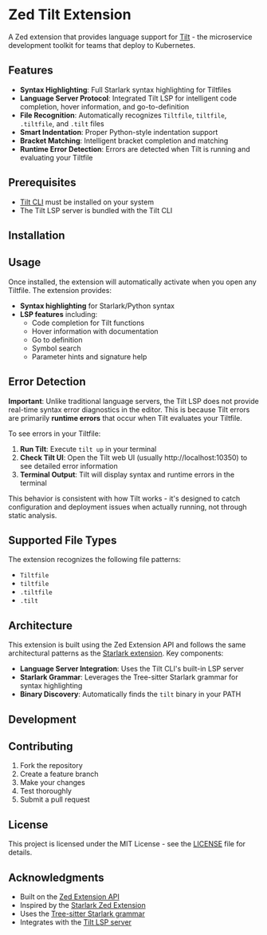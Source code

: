 # Zed Tilt Extension

A Zed extension that provides language support for [Tilt](https://tilt.dev/) - the microservice development toolkit for teams that deploy to Kubernetes.

## Features

- **Syntax Highlighting**: Full Starlark syntax highlighting for Tiltfiles
- **Language Server Protocol**: Integrated Tilt LSP for intelligent code completion, hover information, and go-to-definition
- **File Recognition**: Automatically recognizes `Tiltfile`, `tiltfile`, `.tiltfile`, and `.tilt` files
- **Smart Indentation**: Proper Python-style indentation support
- **Bracket Matching**: Intelligent bracket completion and matching
- **Runtime Error Detection**: Errors are detected when Tilt is running and evaluating your Tiltfile

## Prerequisites

- [Tilt CLI](https://docs.tilt.dev/install.html) must be installed on your system
- The Tilt LSP server is bundled with the Tilt CLI

## Installation

## Usage

Once installed, the extension will automatically activate when you open any Tiltfile. The extension provides:

- **Syntax highlighting** for Starlark/Python syntax
- **LSP features** including:
  - Code completion for Tilt functions
  - Hover information with documentation
  - Go to definition
  - Symbol search
  - Parameter hints and signature help

## Error Detection

**Important**: Unlike traditional language servers, the Tilt LSP does not provide real-time syntax error diagnostics in the editor. This is because Tilt errors are primarily **runtime errors** that occur when Tilt evaluates your Tiltfile.

To see errors in your Tiltfile:

1. **Run Tilt**: Execute `tilt up` in your terminal
2. **Check Tilt UI**: Open the Tilt web UI (usually http://localhost:10350) to see detailed error information
3. **Terminal Output**: Tilt will display syntax and runtime errors in the terminal

This behavior is consistent with how Tilt works - it's designed to catch configuration and deployment issues when actually running, not through static analysis.

## Supported File Types

The extension recognizes the following file patterns:

- `Tiltfile`
- `tiltfile`
- `.tiltfile`
- `.tilt`

## Architecture

This extension is built using the Zed Extension API and follows the same architectural patterns as the [Starlark extension](https://github.com/zaucy/zed-starlark). Key components:

- **Language Server Integration**: Uses the Tilt CLI's built-in LSP server
- **Starlark Grammar**: Leverages the Tree-sitter Starlark grammar for syntax highlighting
- **Binary Discovery**: Automatically finds the `tilt` binary in your PATH

## Development

## Contributing

1. Fork the repository
2. Create a feature branch
3. Make your changes
4. Test thoroughly
5. Submit a pull request

## License

This project is licensed under the MIT License - see the [LICENSE](LICENSE) file for details.

## Acknowledgments

- Built on the [Zed Extension API](https://github.com/zed-industries/zed)
- Inspired by the [Starlark Zed Extension](https://github.com/zaucy/zed-starlark)
- Uses the [Tree-sitter Starlark grammar](https://github.com/tree-sitter-grammars/tree-sitter-starlark)
- Integrates with the [Tilt LSP server](https://docs.tilt.dev/lsp.html)
